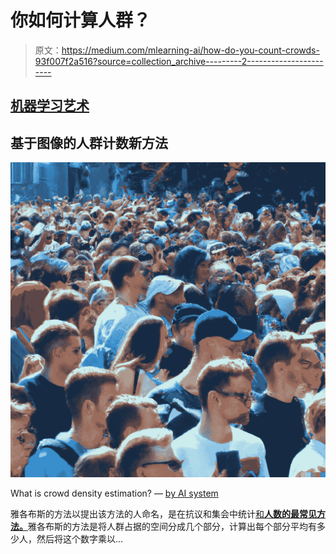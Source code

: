 # 你如何计算人群？

> 原文：<https://medium.com/mlearning-ai/how-do-you-count-crowds-93f007f2a516?source=collection_archive---------2----------------------->

## [机器学习艺术](https://mlearning.substack.com/p/train-your-ai-art-generator-from?r=z7zu8&s=w&utm_campaign=post&utm_medium=web)

## 基于图像的人群计数新方法

[![](img/03e188cb1076bb259e9930dbf534003e.png)](https://mlearning.substack.com)

What is crowd density estimation? — [by AI system](https://evartology.substack.com/p/all-of-the-greatest-ai-powered-art?r=9hp4d&s=w&utm_campaign=post&utm_medium=web)

雅各布斯的方法以提出该方法的人命名，是在抗议和集会中统计[和**人数的最常见方法。**](https://evartology.substack.com/p/dalle-2-kids-change-the-rules-of?r=9hp4d&s=w&utm_campaign=post&utm_medium=web)雅各布斯的方法是将人群占据的空间分成几个部分，计算出每个部分平均有多少人，然后将这个数字乘以…